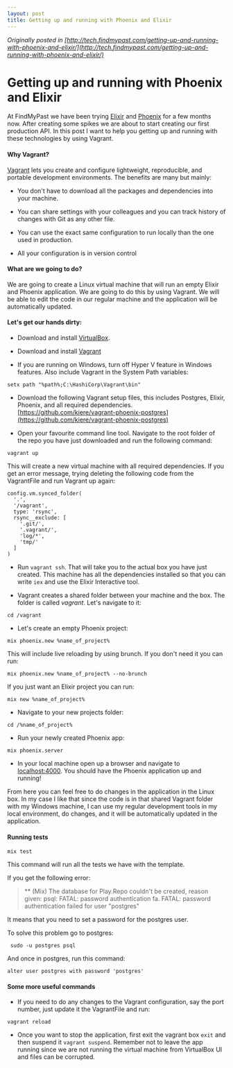 ```yaml
---
layout: post
title: Getting up and running with Phoenix and Elixir
---
```


_Originally posted in [http://tech.findmypast.com/getting-up-and-running-with-phoenix-and-elixir/](http://tech.findmypast.com/getting-up-and-running-with-phoenix-and-elixir/)_

# Getting up and running with Phoenix and Elixir

At FindMyPast we have been trying [Elixir](http://elixir-lang.org/) and [Phoenix](http://www.phoenixframework.org/) for a few months now. After creating some spikes we are about to start creating our first production API.
In this post I want to help you getting up and running with these technologies by using Vagrant.

#### Why Vagrant?

[Vagrant](https://www.vagrantup.com/) lets you create and configure lightweight, reproducible, and portable development environments. The benefits are many but mainly:

- You don't have to download all the packages and dependencies into your machine.

- You can share settings with your colleagues and you can track history of changes with Git as any other file.

- You can use the exact same configuration to run locally than the one used in production.

- All your configuration is in version control

#### What are we going to do?

We are going to create a Linux virtual machine that will run an empty Elixir and Phoenix application. We are going to do this by using Vagrant. 
We will be able to edit the code in our regular machine and the application will be automatically updated.

#### Let's get our hands dirty:

- Download and install [VirtualBox](https://www.virtualbox.org/).

- Download and install [Vagrant](https://www.vagrantup.com/)

- If you are running on Windows, turn off Hyper V feature in Windows features. Also include Vagrant in the System Path variables:

```
setx path "%path%;C:\HashiCorp\Vagrant\bin"
```

- Download the following Vagrant setup files, this includes Postgres, Elixir, Phoenix, and all required dependencies.
[https://github.com/kiere/vagrant-phoenix-postgres](https://github.com/kiere/vagrant-phoenix-postgres)

- Open your favourite command line tool. Navigate to the root folder of the repo you have just downloaded and run the following command:

```
vagrant up
```

This will create a new virtual machine with all required dependencies.
If you get an error message, trying deleting the following code from the VagrantFile and run Vagrant up again:

```
config.vm.synced_folder(
  '.',
  '/vagrant',
  type: 'rsync',
  rsync__exclude: [
    '.git/',
    '.vagrant/',
    'log/*',
    'tmp/'
  ]
)
```

- Run ```vagrant ssh```. That will take you to the actual box you have just created. This machine has all the dependencies installed so that you can write ```iex``` and use the Elixir Interactive tool.

- Vagrant creates a shared folder between your machine and the box. The folder is called _vagrant_.
Let's navigate to it:

```
cd /vagrant
```

- Let's create an empty Phoenix project:

```
mix phoenix.new %name_of_project%
```

This will include live reloading by using brunch. If you don't need it you can run:

```
mix phoenix.new %name_of_project% --no-brunch
```

If you just want an Elixir project you can run:

```
mix new %name_of_project%
```

- Navigate to your new projects folder:

```
cd /%name_of_project%
```

- Run your newly created Phoenix app:

```
mix phoenix.server
```

- In your local machine open up a browser and navigate to [localhost:4000](localhost:4000). You should have the Phoenix application up and running!

From here you can feel free to do changes in the application in the Linux box. In my case I like that since the code is in that shared Vagrant folder with my Windows machine, I can use my regular development tools in my local environment, do changes, and it will be automatically updated in the application.

#### Running tests

```
mix test
```

This command will run all the tests we have with the template.

If you get the following error:
> ** (Mix) The database for Play.Repo couldn't be created, reason given: psql: FATAL:  password authentication fa. FATAL:  password authentication failed for user "postgres"

It means that you need to set a password for the postgres user.

To solve this problem go to postgres:

```
 sudo -u postgres psql
 ```
 
 And once in postgres, run this command:
 
 ```
 alter user postgres with password 'postgres'
 ```

#### Some more useful commands

- If you need to do any changes to the Vagrant configuration, say the port number, just update it the VagrantFile and run:

```
vagrant reload
```

- Once you want to stop the application, first exit the vagrant box ```exit``` and then suspend it ```vagrant suspend```.
Remember not to leave the app running since we are not running the virtual machine from VirtualBox UI and files can be corrupted.
